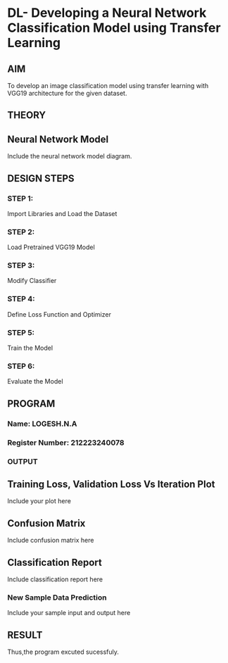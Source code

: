 # DL- Developing a Neural Network Classification Model using Transfer Learning

## AIM
To develop an image classification model using transfer learning with VGG19 architecture for the given dataset.

## THEORY


## Neural Network Model
Include the neural network model diagram.

## DESIGN STEPS
### STEP 1: 

 Import Libraries and Load the Dataset

### STEP 2: 

Load Pretrained VGG19 Model

### STEP 3: 

Modify Classifier

### STEP 4: 

Define Loss Function and Optimizer

### STEP 5: 

Train the Model

### STEP 6: 

 Evaluate the Model

## PROGRAM

### Name: LOGESH.N.A

### Register Number: 212223240078

### OUTPUT

## Training Loss, Validation Loss Vs Iteration Plot

Include your plot here

## Confusion Matrix

Include confusion matrix here

## Classification Report
Include classification report here

### New Sample Data Prediction
Include your sample input and output here

## RESULT
Thus,the program excuted sucessfuly.
